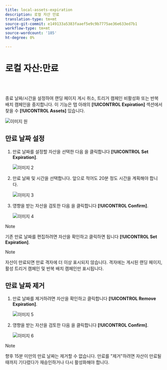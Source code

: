 ```yaml
---
title: local-assets-expiration
description: 로컬 자산 만료
translation-type: tm+mt
source-git-commit: e149133a5383faaef5e9c9b7775ae36e633ed7b1
workflow-type: tm+mt
source-wordcount: '185'
ht-degree: 0%

---
```



# 로컬 자산:만료

<br> 

종료 날짜/시간을 설정하여 랜딩 페이지 게시 취소, 트리거 캠페인 비활성화 또는 반복 배치 캠페인을 중지합니다. 이 기능은 탭 아래의 **[!UICONTROL Expiration]** 섹션에서 찾을 수 **[!UICONTROL Assets]** 있습니다.

![이미지 원](/help/sky/assets/programs/local-assets-expiration/local-assets-expiration-1.png)

## 만료 날짜 설정

1. 만료 날짜를 설정할 자산을 선택한 다음 을 클릭합니다 **[!UICONTROL Set Expiration]**.

   ![이미지 2](/help/sky/assets/programs/local-assets-expiration/local-assets-expiration-2.png)

1. 만료 날짜 및 시간을 선택합니다. 앞으로 적어도 20분 정도 시간을 계획해야 합니다.

   ![이미지 3](/help/sky/assets/programs/local-assets-expiration/local-assets-expiration-3.png)

1. 영향을 받는 자산을 검토한 다음 을 클릭합니다 **[!UICONTROL Confirm]**.

   ![이미지 4](/help/sky/assets/programs/local-assets-expiration/local-assets-expiration-4.png)

>[!NOTE]
>
>기존 만료 날짜를 편집하려면 자산을 확인하고 클릭하면 됩니다 **[!UICONTROL Set Expiration]**.

>[!NOTE]
>
>자산이 만료되면 만료 격자에 더 이상 표시되지 않습니다. 격자에는 게시된 랜딩 페이지, 활성 트리거 캠페인 및 반복 배치 캠페인만 표시됩니다.

## 만료 날짜 제거

1. 만료 날짜를 제거하려면 자산을 확인하고 클릭합니다 **[!UICONTROL Remove Expiration]**.

   ![이미지 5](/help/sky/assets/programs/local-assets-expiration/local-assets-expiration-5.png)

1. 영향을 받는 자산을 검토한 다음 을 클릭합니다 **[!UICONTROL Confirm]**.

   ![이미지 6](/help/sky/assets/programs/local-assets-expiration/local-assets-expiration-6.png)

>[!NOTE]
>
>향후 15분 미만의 만료 날짜는 제거할 수 없습니다. 만료를 &quot;제거&quot;하려면 자산이 만료될 때까지 기다렸다가 재승인하거나 다시 활성화해야 합니다.
